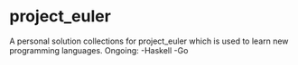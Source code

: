 # project_euler
A personal solution collections for project_euler which is used to learn new programming languages.
Ongoing:
-Haskell
-Go

